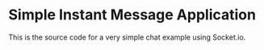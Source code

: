 # Simple Instant Message Application

This is the source code for a very simple chat example using Socket.io.
